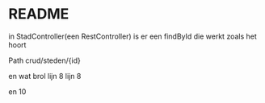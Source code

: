 # README
in StadController(een RestController) is er een findById die werkt zoals het hoort

Path crud/steden/{id}


en wat brol
lijn 8
lijn 8

en 10
